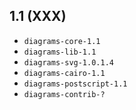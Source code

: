 1.1 (XXX)
---------

- `diagrams-core-1.1`
- `diagrams-lib-1.1`
- `diagrams-svg-1.0.1.4`
- `diagrams-cairo-1.1`
- `diagrams-postscript-1.1`
- `diagrams-contrib-?`
